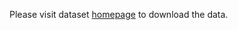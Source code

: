 Please visit dataset [homepage](https://www.kaggle.com/datasets/sakshamjn/vehicle-detection-8-classes-object-detection) to download the data. 
